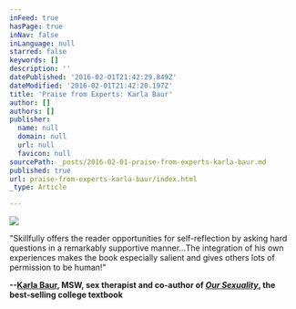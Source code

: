 ```yaml
---
inFeed: true
hasPage: true
inNav: false
inLanguage: null
starred: false
keywords: []
description: ''
datePublished: '2016-02-01T21:42:29.849Z'
dateModified: '2016-02-01T21:42:20.197Z'
title: 'Praise from Experts: Karla Baur'
author: []
authors: []
publisher:
  name: null
  domain: null
  url: null
  favicon: null
sourcePath: _posts/2016-02-01-praise-from-experts-karla-baur.md
published: true
url: praise-from-experts-karla-baur/index.html
_type: Article

---
```

![](https://s3-us-west-2.amazonaws.com/the-grid-img/p/2ff50c23a8338d24cb2fc0e73d19a0663f7cd650.jpg)

"Skillfully offers the reader opportunities for self-reflection by asking hard questions in a remarkably supportive manner...The integration of his own experiences makes the book especially salient and gives others lots of permission to be human!"

**--[Karla Baur][0], MSW, sex therapist and co-author of _[Our Sexuality][1]_, the best-selling college textbook**

[0]: http://www.baurassociates.com/therapists/baur.asp
[1]: http://amzn.to/1RUbkdU